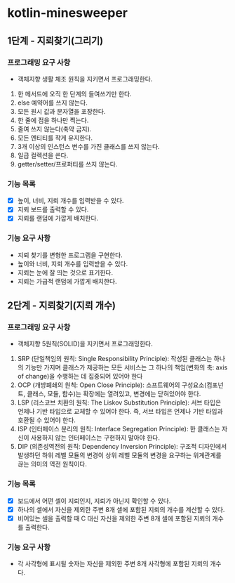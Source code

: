 # kotlin-minesweeper

## 1단계 - 지뢰찾기(그리기)
### 프로그래밍 요구 사항
- 객체지향 생활 체조 원칙을 지키면서 프로그래밍한다.

1. 한 메서드에 오직 한 단계의 들여쓰기만 한다.
2. else 예약어를 쓰지 않는다.
3. 모든 원시 값과 문자열을 포장한다.
4. 한 줄에 점을 하나만 찍는다.
5. 줄여 쓰지 않는다(축약 금지).
6. 모든 엔티티를 작게 유지한다.
7. 3개 이상의 인스턴스 변수를 가진 클래스를 쓰지 않는다.
8. 일급 컬렉션을 쓴다.
9. getter/setter/프로퍼티를 쓰지 않는다.

### 기능 목록

- [X] 높이, 너비, 지뢰 개수를 입력받을 수 있다.
- [X] 지뢰 보드를 출력할 수 있다.
- [X] 지뢰를 랜덤에 가깝게 배치한다.

### 기능 요구 사항

- 지뢰 찾기를 변형한 프로그램을 구현한다. 
- 높이와 너비, 지뢰 개수를 입력받을 수 있다. 
- 지뢰는 눈에 잘 띄는 것으로 표기한다. 
- 지뢰는 가급적 랜덤에 가깝게 배치한다.

## 2단계 - 지뢰찾기(지뢰 개수)
### 프로그래밍 요구 사항
- 객체지향 5원칙(SOLID)을 지키면서 프로그래밍한다.

1. SRP (단일책임의 원칙: Single Responsibility Principle): 작성된 클래스는 하나의 기능만 가지며 클래스가 제공하는 모든 서비스는 그 하나의 책임(변화의 축: axis of change)을 수행하는 데 집중되어 있어야 한다 
2. OCP (개방폐쇄의 원칙: Open Close Principle): 소프트웨어의 구성요소(컴포넌트, 클래스, 모듈, 함수)는 확장에는 열려있고, 변경에는 닫혀있어야 한다. 
3. LSP (리스코브 치환의 원칙: The Liskov Substitution Principle): 서브 타입은 언제나 기반 타입으로 교체할 수 있어야 한다. 즉, 서브 타입은 언제나 기반 타입과 호환될 수 있어야 한다. 
4. ISP (인터페이스 분리의 원칙: Interface Segregation Principle): 한 클래스는 자신이 사용하지 않는 인터페이스는 구현하지 말아야 한다. 
5. DIP (의존성역전의 원칙: Dependency Inversion Principle): 구조적 디자인에서 발생하던 하위 레벨 모듈의 변경이 상위 레벨 모듈의 변경을 요구하는 위계관계를 끊는 의미의 역전 원칙이다.

### 기능 목록

- [X] 보드에서 어떤 셀이 지뢰인지, 지뢰가 아닌지 확인할 수 있다.
- [X] 하나의 셀에서 자신을 제외한 주변 8개 셀에 포함된 지뢰의 개수를 계산할 수 있다.
- [X] 비어있는 셀을 출력할 때 C 대신 자신을 제외한 주변 8개 셀에 포함된 지뢰의 개수를 출력한다.

### 기능 요구 사항

- 각 사각형에 표시될 숫자는 자신을 제외한 주변 8개 사각형에 포함된 지뢰의 개수다.
